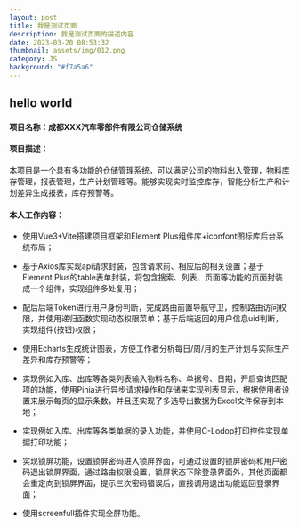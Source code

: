 ```yaml
---
layout: post
title: 我是测试页面
description: 我是测试页面的描述内容
date: 2023-03-20 08:53:32
thumbnail: assets/img/012.png
category: JS
background: "#f7a5a6"
---
```

## hello world

#### 项目名称：成都XXX汽车零部件有限公司仓储系统

#### 项目描述：

本项目是一个具有多功能的仓储管理系统，可以满足公司的物料出入管理，物料库存管理，报表管理，生产计划管理等。能够实现实时监控库存，智能分析生产和计划差异生成报表，库存预警等。 

#### 本人工作内容：

- 使用Vue3+Vite搭建项目框架和Element Plus组件库+iconfont图标库后台系统布局；

- 基于Axios库实现api请求封装，包含请求前、相应后的相关设置；基于Element Plus的table表单封装，将包含搜索、列表、页面等功能的页面封装成一个组件，实现组件多处复用；

- 配后后端Token进行用户身份判断，完成路由前置导航守卫，控制路由访问权限，并使用递归函数实现动态权限菜单；基于后端返回的用户信息uid判断，实现组件(按钮)权限；

- 使用Echarts生成统计图表，方便工作者分析每日/周/月的生产计划与实际生产差异和库存预警等；

- 实现例如入库、出库等各类列表输入物料名称、单据号、日期，开启查询匹配项的功能，使用Pinia进行异步请求操作和存储来实现列表显示，根据使用者设置来展示每页的显示条数，并且还实现了多选导出数据为Excel文件保存到本地；

- 实现例如入库、出库等各类单据的录入功能，并使用C-Lodop打印控件实现单据打印功能；

- 实现锁屏功能，设置锁屏密码进入锁屏界面，可通过设置的锁屏密码和用户密码退出锁屏界面，通过路由权限设置，锁屏状态下除登录界面外，其他页面都会重定向到锁屏界面，提示三次密码错误后，直接调用退出功能返回登录界面；

- 使用screenfull插件实现全屏功能。
